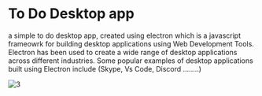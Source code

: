 # To Do Desktop app 
a simple to do desktop app, created using electron which is a javascript frameowrk for building desktop applications using Web Development Tools.
Electron has been used to create a wide range of desktop applications across different industries. Some popular examples of desktop applications built using Electron include (Skype, Vs Code, Discord ........)


![3](https://github.com/randTdjab/To-do-desktop-app/assets/126112089/11d731a5-eb83-4f8c-9a0c-c9c2a5b276ac)
